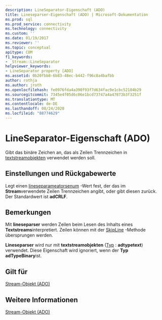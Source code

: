```yaml
---
description: LineSeparator-Eigenschaft (ADO)
title: Lineseparser-Eigenschaft (ADO) | Microsoft-Dokumentation
ms.prod: sql
ms.prod_service: connectivity
ms.technology: connectivity
ms.custom: ''
ms.date: 01/19/2017
ms.reviewer: ''
ms.topic: conceptual
apitype: COM
f1_keywords:
- _Stream::LineSeparator
helpviewer_keywords:
- LineSeparator property [ADO]
ms.assetid: 0b20fbb8-6b83-48ec-b442-f96c8a4bafbb
author: rothja
ms.author: jroth
ms.openlocfilehash: fe0976fda4a390f93f7d634fac9e1cbc52104b29
ms.sourcegitcommit: 7345e4f05d6c06e1bcd73747a4a47873b3f3251f
ms.translationtype: MT
ms.contentlocale: de-DE
ms.lasthandoff: 08/24/2020
ms.locfileid: "88774629"
---
```

# <a name="lineseparator-property-ado"></a>LineSeparator-Eigenschaft (ADO)
Gibt das binäre Zeichen an, das als Zeilen Trennzeichen in [textstreamobjekten](./stream-object-ado.md) verwendet werden soll.  
  
## <a name="settings-and-return-values"></a>Einstellungen und Rückgabewerte  
 Legt einen [lineseparameatorsenum](./lineseparatorsenum.md) -Wert fest, der das im **Stream**verwendete Zeilen Trennzeichen angibt, oder gibt diesen zurück. Der Standardwert ist **adCRLF**.  
  
## <a name="remarks"></a>Bemerkungen  
 Mit **lineseparser** werden Zeilen beim Lesen des Inhalts eines **Textstreams**interpretiert. Zeilen können mit der [SkipLine](./skipline-method.md) -Methode übersprungen werden.  
  
 **Lineseparser** wird nur mit **textstreamobjekten** ([Typ](./type-property-ado-stream.md) : **adtypetext**) verwendet. Diese Eigenschaft wird ignoriert, wenn der **Typ** **adTypeBinary**ist.  
  
## <a name="applies-to"></a>Gilt für  
 [Stream-Objekt (ADO)](./stream-object-ado.md)  
  
## <a name="see-also"></a>Weitere Informationen  
 [Stream-Objekt (ADO)](./stream-object-ado.md)